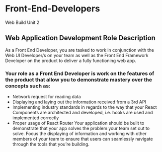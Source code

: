# Front-End-Developers
Web Build Unit 2
## **Web Application Development Role Description**

As a Front End Developer, you are tasked to work in conjunction with the Web UI Developer/s on your team as well as the Front End Framework Developer on the product to deliver a fully functioning web app.

### Your role as a Front End Developer is work on the features of the product that allow you to demonstrate mastery over the concepts such as:

- Network request for reading data
- Displaying and laying out the information received from a 3rd API
- Implementing industry standards in regards to the way that your React Components are architected and developed, i.e. hooks are used and implemented correctly
- Proper usage of React Router
Your application should be built to demonstrate that your app solves the problem your team set out to solve. Focus the displaying of information and working with other members of your team to ensure that users can seamlessly navigate through the tools that you’re building.
